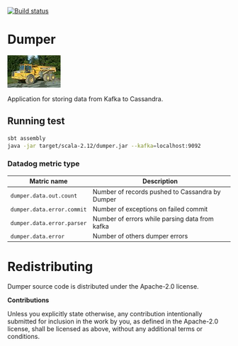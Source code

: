 [![Build status](https://travis-ci.org/carldata/dumper.svg?branch=master)](https://travis-ci.org/carldata/dumper)

# Dumper


![icon](etc/dumper.jpg) 

Application for storing data from Kafka to Cassandra.

 
## Running test
 
 ```bash
sbt assembly
java -jar target/scala-2.12/dumper.jar --kafka=localhost:9092
 ```
 
 ### Datadog metric type
 
 
 | Matric name | Description |
 |-------------|-------------| 
 |`dumper.data.out.count` | Number of records pushed to Cassandra by Dumper |
 |`dumper.data.error.commit` | Number of exceptions on failed commit |
 |`dumper.data.error.parser` | Number of errors while parsing data from kafka |
 |`dumper.data.error` | Number of others dumper errors |
 
 
 
# Redistributing

Dumper source code is distributed under the Apache-2.0 license.

**Contributions**

Unless you explicitly state otherwise, any contribution intentionally submitted
for inclusion in the work by you, as defined in the Apache-2.0 license, shall be
licensed as above, without any additional terms or conditions.
